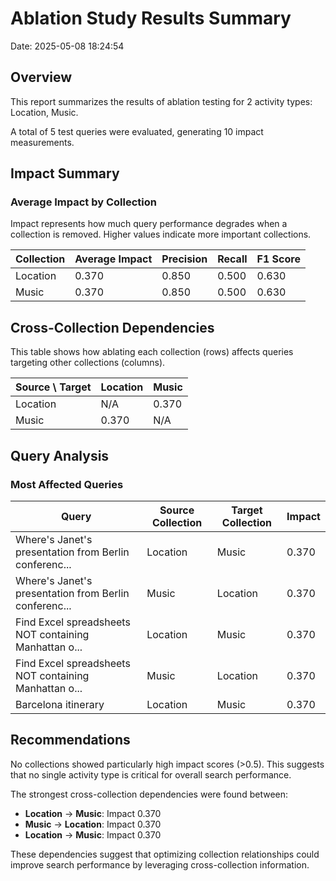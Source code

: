 # Ablation Study Results Summary
Date: 2025-05-08 18:24:54
## Overview
This report summarizes the results of ablation testing for 2 activity types: Location, Music.

A total of 5 test queries were evaluated, generating 10 impact measurements.
## Impact Summary
### Average Impact by Collection
Impact represents how much query performance degrades when a collection is removed.
Higher values indicate more important collections.

| Collection | Average Impact | Precision | Recall | F1 Score |
|------------|---------------|-----------|--------|----------|
| Location | 0.370 | 0.850 | 0.500 | 0.630 |
| Music | 0.370 | 0.850 | 0.500 | 0.630 |

## Cross-Collection Dependencies
This table shows how ablating each collection (rows) affects queries targeting other collections (columns).

| Source \ Target | Location | Music |
|---------------|---------------|---------------|
| Location | N/A | 0.370 |
| Music | 0.370 | N/A |

## Query Analysis
### Most Affected Queries
| Query | Source Collection | Target Collection | Impact |
|-------|-------------------|-------------------|--------|
| Where's Janet's presentation from Berlin conferenc... | Location | Music | 0.370 |
| Where's Janet's presentation from Berlin conferenc... | Music | Location | 0.370 |
| Find Excel spreadsheets NOT containing Manhattan o... | Location | Music | 0.370 |
| Find Excel spreadsheets NOT containing Manhattan o... | Music | Location | 0.370 |
| Barcelona itinerary | Location | Music | 0.370 |

## Recommendations
No collections showed particularly high impact scores (>0.5). This suggests that no single activity type is critical for overall search performance.

The strongest cross-collection dependencies were found between:

- **Location** → **Music**: Impact 0.370
- **Music** → **Location**: Impact 0.370
- **Location** → **Music**: Impact 0.370

These dependencies suggest that optimizing collection relationships could improve search performance by leveraging cross-collection information.
